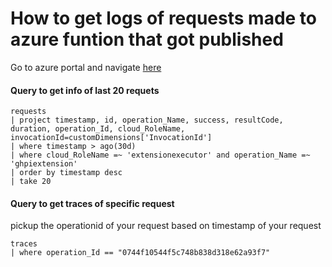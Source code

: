 # How to get logs of requests made to azure funtion that got published
Go to azure portal and navigate [here](https://ms.portal.azure.com/#@microsoft.onmicrosoft.com/resource/subscriptions/fd8ab19b-944d-40f1-b13b-e2036680bf7e/resourceGroups/aj-controlpane/providers/Microsoft.Web/sites/extensionexecutor/appInsightsQueryLogs)

#### Query to get info of last 20 requets
```
requests
| project timestamp, id, operation_Name, success, resultCode, duration, operation_Id, cloud_RoleName, invocationId=customDimensions['InvocationId']
| where timestamp > ago(30d)
| where cloud_RoleName =~ 'extensionexecutor' and operation_Name =~ 'ghpiextension'
| order by timestamp desc
| take 20
```

#### Query to get traces of specific request
pickup the operationid of your request based on timestamp of your request
```
traces 
| where operation_Id == "0744f10544f5c748b838d318e62a93f7" 
```
